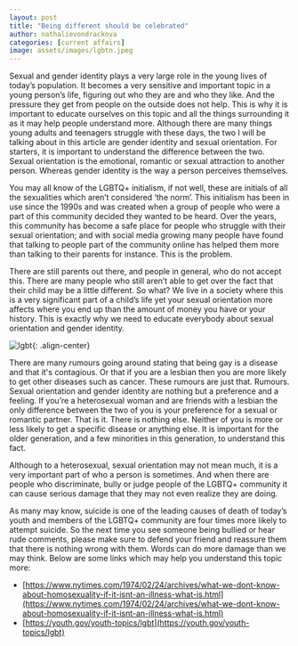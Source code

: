 ```yaml
---
layout: post
title: "Being different should be celebrated"
author: nathalievondrackova
categories: [current affairs]
image: assets/images/lgbtn.jpeg
---
```


Sexual and gender identity plays a very large role in the young lives of today’s population. It becomes a very sensitive and important topic in a young person’s life, figuring out who they are and who they like. And the pressure they get from people on the outside does not help. This is why it is important to educate ourselves on this topic and all the things surrounding it as it may help people understand more.
Although there are many things young adults and teenagers struggle with these days, the two I will be talking about in this article are gender identity and sexual orientation. For starters, it is important to understand the difference between the two. Sexual orientation is the emotional, romantic or sexual attraction to another person. Whereas gender identity is the way a person perceives themselves.

You may all know of the LGBTQ+ initialism, if not well, these are initials of all the sexualities which aren’t considered ‘the norm’. This initialism has been in use since the 1990s and was created when a group of people who were a part of this community decided they wanted to be heard. Over the years, this community has become a safe place for people who struggle with their sexual orientation; and with social media growing many people have found that talking to people part of the community online has helped them more than talking to their parents for instance. This is the problem.

There are still parents out there, and people in general, who do not accept this. There are many people who still aren’t able to get over the fact that their child may be a little different. So what? We live in a society where this is a very significant part of a child’s life yet your sexual orientation more affects where you end up than the amount of money you have or your history. This is exactly why we need to educate everybody about sexual orientation and gender identity.

![lgbt](/oracle-mag/assets/images/lgbtn2.jpeg){: .align-center}

There are many rumours going around stating that being gay is a disease and that it's contagious. Or that if you are a lesbian then you are more likely to get other diseases such as cancer. These rumours are just that. Rumours. Sexual orientation and gender identity are nothing but a preference and a feeling. If you’re a heterosexual woman and are friends with a lesbian the only difference between the two of you is your preference for a sexual or romantic partner. That is it. There is nothing else. Neither of you is more or less likely to get a specific disease or anything else. It is important for the older generation, and a few minorities in this generation, to understand this fact.

Although to a heterosexual, sexual orientation may not mean much, it is a very important part of who a person is sometimes. And when there are people who discriminate, bully or judge people of the LGBTQ+ community it can cause serious damage that they may not even realize they are doing.

As many may know, suicide is one of the leading causes of death of today’s youth and members of the LGBTQ+ community are four times more likely to attempt suicide. So the next time you see someone being bullied or hear rude comments, please make sure to defend your friend and reassure them that there is nothing wrong with them. Words can do more damage than we may think. Below are some links which may help you understand this topic more:

-   [https://www.nytimes.com/1974/02/24/archives/what-we-dont-know-about-homosexuality-if-it-isnt-an-illness-what-is.html](https://www.nytimes.com/1974/02/24/archives/what-we-dont-know-about-homosexuality-if-it-isnt-an-illness-what-is.html)
-   [https://youth.gov/youth-topics/lgbt](https://youth.gov/youth-topics/lgbt)
